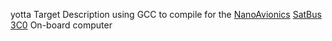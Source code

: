 yotta Target Description using GCC to compile for the [NanoAvionics](http://n-avionics.com) [SatBus 3C0](http://n-avionics.com/command-service-modules) On-board computer
